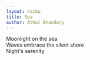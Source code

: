 ```yaml
---
layout: haiku
title: Sea
author: Athul Bhandary
---
```

Moonlight on the sea<br>
Waves embrace the silent shore<br>
Night's serenity<br>
